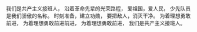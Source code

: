 我们是共产主义接班人，
沿着革命先辈的光荣路程，
爱祖国，爱人民，
少先队员是我们骄傲的名称。
时刻准备，建立功勋，
要把敌人，消灭干净。
为着理想勇敢前进，
为着理想勇敢前进前进，
为着理想勇敢前进，
我们是共产主义接班人。
